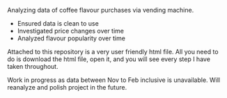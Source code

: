 Analyzing data of coffee flavour purchases via vending machine.

- Ensured data is clean to use
- Investigated price changes over time
- Analyzed flavour popularity over time

Attached to this repository is a very user friendly html file. All you need to do is download the html file, open it, and you will see every step I have taken throughout.

Work in progress as data between Nov to Feb inclusive is unavailable. Will reanalyze and polish project in the future. 



